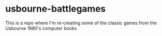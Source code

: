 # usbourne-battlegames
This is a repo where I'm re-creating some of the classic games from the Usbourne 1980's computer books
